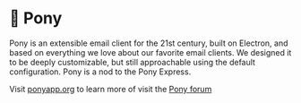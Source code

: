# 🐴 Pony
Pony is an extensible email client for the 21st century, built on Electron, and based on everything we love about our favorite email clients. We designed it to be deeply customizable, but still approachable using the default configuration. Pony is a nod to the Pony Express.

Visit [ponyapp.org](https://ponyapp.org) to learn more of visit the [Pony forum](https://atom.io)
